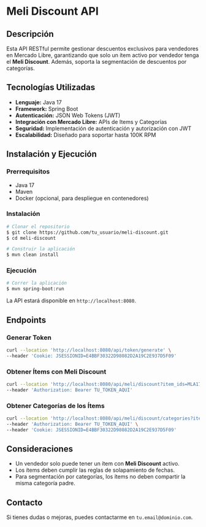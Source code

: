# Meli Discount API

## Descripción
Esta API RESTful permite gestionar descuentos exclusivos para vendedores en Mercado Libre, garantizando que solo un ítem activo por vendedor tenga el **Meli Discount**. Además, soporta la segmentación de descuentos por categorías.

## Tecnologías Utilizadas
- **Lenguaje:** Java 17
- **Framework:** Spring Boot
- **Autenticación:** JSON Web Tokens (JWT)
- **Integración con Mercado Libre:** APIs de Items y Categorías
- **Seguridad:** Implementación de autenticación y autorización con JWT
- **Escalabilidad:** Diseñado para soportar hasta 100K RPM

## Instalación y Ejecución

### Prerrequisitos
- Java 17
- Maven
- Docker (opcional, para despliegue en contenedores)

### Instalación
```sh
# Clonar el repositorio
$ git clone https://github.com/tu_usuario/meli-discount.git
$ cd meli-discount

# Construir la aplicación
$ mvn clean install
```

### Ejecución
```sh
# Correr la aplicación
$ mvn spring-boot:run
```

La API estará disponible en `http://localhost:8080`.

## Endpoints

### Generar Token
```sh
curl --location 'http://localhost:8080/api/token/generate' \
--header 'Cookie: JSESSIONID=E4BBF30322D98082D2A19C2E937D5F09'
```

### Obtener Ítems con Meli Discount
```sh
curl --location 'http://localhost:8080/api/meli/discount?item_ids=MLA1747839094,MLA1641136702' \
--header 'Authorization: Bearer TU_TOKEN_AQUI'
```

### Obtener Categorías de los Ítems
```sh
curl --location 'http://localhost:8080/api/meli/discount/categories?item_ids=MLA1747839094%2CMLA1641136702' \
--header 'Authorization: Bearer TU_TOKEN_AQUI' \
--header 'Cookie: JSESSIONID=E4BBF30322D98082D2A19C2E937D5F09'
```

## Consideraciones
- Un vendedor solo puede tener un ítem con **Meli Discount** activo.
- Los ítems deben cumplir las reglas de solapamiento de fechas.
- Para segmentación por categorías, los ítems no deben compartir la misma categoría padre.

## Contacto
Si tienes dudas o mejoras, puedes contactarme en `tu.email@dominio.com`.
